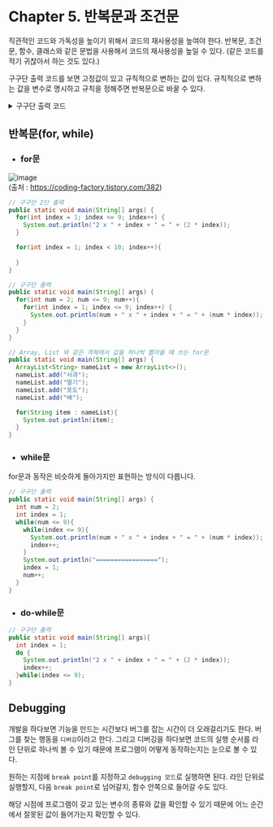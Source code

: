 # Chapter 5. 반복문과 조건문

직관적인 코드와 가독성을 높이기 위해서 코드의 재사용성을 높여야 한다. 반복문, 조건문, 함수, 클래스와 같은 문법을 사용해서 코드의 재사용성을 높일 수 있다. (같은 코드를 적기 귀찮아서 하는 것도 있다.)

구구단 출력 코드를 보면 고정값이 있고 규칙적으로 변하는 값이 있다. 규칙적으로 변하는 값을 변수로 명시하고 규칙을 정해주면 반복문으로 바꿀 수 있다.

<details>

  <summary>구구단 출력 코드</summary>

  ```java
  public static void main(String[] args) {
    System.out.println("2 x 1 = " + (2 * 1));
    System.out.println("2 x 2 = " + (2 * 2));
    System.out.println("2 x 3 = " + (2 * 3));
    System.out.println("2 x 4 = " + (2 * 4));
    System.out.println("2 x 5 = " + (2 * 5));
    System.out.println("2 x 6 = " + (2 * 6));
    System.out.println("2 x 7 = " + (2 * 7));
    System.out.println("2 x 8 = " + (2 * 8));
    System.out.println("2 x 9 = " + (2 * 9));
	}
  ```
</details>

## 반복문(for, while)
- ### for문

![image](https://user-images.githubusercontent.com/21374902/162422450-318ed99c-36ea-45f7-b511-0f70eb4ffb63.png)\
(출처 : https://coding-factory.tistory.com/382)

```java
// 구구단 2단 출력
public static void main(String[] args) {
  for(int index = 1; index <= 9; index++) {
    System.out.println("2 x " + index + " = " + (2 * index));
  }

  for(int index = 1; index < 10; index++){
    
  }
}
```
```java
// 구구단 출력
public static void main(String[] args) {
  for(int num = 2; num <= 9; num++){
    for(int index = 1; index <= 9; index++) {
      System.out.println(num + " x " + index + " = " + (num * index));
    }
  }
}
```

```java
// Array, List 와 같은 객체에서 값을 하나씩 뽑아올 때 쓰는 for문
public static void main(String[] args) {
  ArrayList<String> nameList = new ArrayList<>();
  nameList.add("사과");
  nameList.add("딸기");
  nameList.add("포도");
  nameList.add("배");

  for(String item : nameList){
    System.out.println(item);
  }
}
```

- ### while문
for문과 동작은 비슷하게 돌아가지만 표현하는 방식이 다릅니다.
```java
// 구구단 출력
public static void main(String[] args) {
  int num = 2;
  int index = 1;
  while(num <= 9){
    while(index <= 9){
      System.out.println(num + " x " + index + " = " + (num * index));
      index++;
    }
    System.out.println("=================");
    index = 1;
    num++;
  }
}
```

- ### do-while문
```java
// 구구단 출력
public static void main(String[] args){
  int index = 1;
  do {
    System.out.println("2 x " + index + " = " + (2 * index));
    index++;
  }while(index <= 9);
}
```

## Debugging
개발을 하다보면 기능을 만드는 시간보다 버그를 잡는 시간이 더 오래걸리기도 한다. 버그를 찾는 행동을 `디버깅`이라고 한다. 그리고 디버깅을 하다보면 코드의 실행 순서를 라인 단위로 하나씩 볼 수 있기 때문에 프로그램이 어떻게 동작하는지는 눈으로 볼 수 있다.

원하는 지점에 `break point`를 지정하고 `debugging 모드`로 실행하면 된다. 라인 단위로 실행할지, 다음 `break point`로 넘어갈지, 함수 안쪽으로 들어갈 수도 있다.

해당 시점에 프로그램이 갖고 있는 변수의 종류와 값을 확인할 수 있기 때문에 어느 순간에서 잘못된 값이 들어가는지 확인할 수 있다.